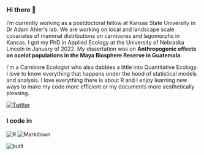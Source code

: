 ### Hi there 👋

I’m currently working as a postdoctoral fellow at Kansas State University in Dr Adam Ahler's lab. We are working on local and landscape scale covariates of mammal distributions on carnivores and lagomorphs in Kansas. I got my PhD in Applied Ecology at the University of Nebraska Lincoln in January of 2022. My dissertation was on **Anthropogenic effects on ocelot populations in the Maya Biosphere Reserve in Guatemala**. 

I'm a Carnivore Ecologist who also dabbles a little into Quantitative Ecology. I love to know everything that happens under the hood of statistical models and analysis. I love everything there is about R and I enjoy learning new ways to make my code more efficient or my documents more aesthetically pleasing. 

<!-- Actual text -->

[![Twitter][1.2]][1]

<!-- Icons -->

[1.2]: https://img.shields.io/badge/Twitter-1DA1F2?style=for-the-badge&logo=twitter&logoColor=white (twitter icon)

<!-- Links to your social media accounts -->

[1]: https://twitter.com/GabbsPalomo

### I code in

![R](https://img.shields.io/badge/R-276DC3?style=for-the-badge&logo=r&logoColor=white) ![Markdown](https://img.shields.io/badge/Markdown-000000?style=for-the-badge&logo=markdown&logoColor=white) 

![built](http://ForTheBadge.com/images/badges/built-with-science.svg)
